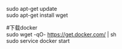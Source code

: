 sudo apt-get update  
sudo apt-get install wget  

#下载docker  
sudo wget -qO- https://get.docker.com/ | sh  
sudo service docker start  